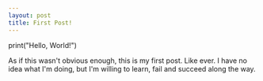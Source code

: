 ```yaml
---
layout: post
title: First Post!
---
```

print("Hello, World!")

As if this wasn't obvious enough, this is my first post. Like ever. I have no idea what I'm doing, but I'm willing to learn, fail and succeed along the way.






